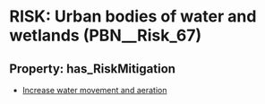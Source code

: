 # RISK: __Urban bodies of water and wetlands__ (PBN__Risk_67)

## Property: has_RiskMitigation

* [Increase water movement and aeration](PBN__RiskMitigation_79)

